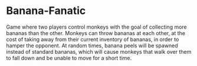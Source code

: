 # Banana-Fanatic
Game where two players control monkeys with the goal of collecting more bananas than the other. Monkeys can throw bananas at each other, at the cost of taking away from their current inventory of bananas, in order to hamper the opponent. At random times, banana peels will be spawned instead of standard bananas, which will cause monkeys that walk over them to fall down and be unable to move for a short time. 
